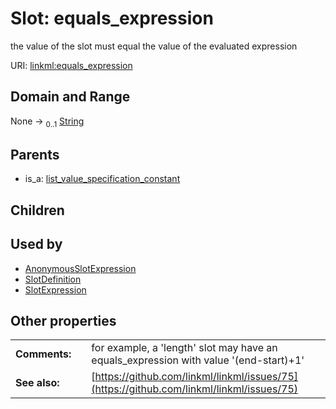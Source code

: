 
# Slot: equals_expression


the value of the slot must equal the value of the evaluated expression

URI: [linkml:equals_expression](https://w3id.org/linkml/equals_expression)


## Domain and Range

None &#8594;  <sub>0..1</sub> [String](types/String.md)

## Parents

 *  is_a: [list_value_specification_constant](list_value_specification_constant.md)

## Children


## Used by

 * [AnonymousSlotExpression](AnonymousSlotExpression.md)
 * [SlotDefinition](SlotDefinition.md)
 * [SlotExpression](SlotExpression.md)

## Other properties

|  |  |  |
| --- | --- | --- |
| **Comments:** | | for example, a 'length' slot may have an equals_expression with value '(end-start)+1' |
| **See also:** | | [https://github.com/linkml/linkml/issues/75](https://github.com/linkml/linkml/issues/75) |

